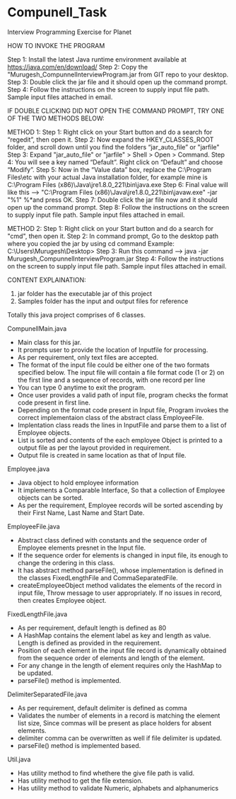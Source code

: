 # Compunell_Task
Interview Programming Exercise for Planet

HOW TO INVOKE THE PROGRAM

Step 1: Install the latest Java runtime environment available at https://java.com/en/download/
Step 2: Copy the "Murugesh_CompunnelInterviewProgram.jar from GIT repo to your desktop.
Step 3: Double click the jar file and it should open up the command prompt. 
Step 4: Follow the instructions on the screen to supply input file path. Sample input files attached in email.

IF DOUBLE CLICKING DID NOT OPEN THE COMMAND PROMPT, TRY ONE OF THE TWO METHODS BELOW:

METHOD 1:
Step 1: Right click on your Start button and do a search for “regedit”, then open it.
Step 2: Now expand the HKEY_CLASSES_ROOT folder, and scroll down until you find the folders “jar_auto_file” or "jarfile"
Step 3: Expand "jar_auto_file" or "jarfile" > Shell > Open > Command.
Step 4: You will see a key named “Default”. Right click on “Default” and choose “Modify”.
Step 5: Now in the “Value data” box, replace the C:\Program Files\etc with your actual Java installation folder, for example mine is C:\Program Files (x86)\Java\jre1.8.0_221\bin\java.exe
Step 6: Final value will like this --> "C:\Program Files (x86)\Java\jre1.8.0_221\bin\javaw.exe" -jar "%1" %*and press OK.
Step 7: Double click the jar file now and it should open up the command prompt. 
Step 8: Follow the instructions on the screen to supply input file path. Sample input files attached in email.

METHOD 2:
Step 1: Right click on your Start button and do a search for "cmd", then open it.
Step 2: In command prompt, Go to the desktop path where you copied the jar by using cd command
Example: C:\Users\Murugesh\Desktop>
Step 3: Run this command --> java -jar Murugesh_CompunnelInterviewProgram.jar
Step 4: Follow the instructions on the screen to supply input file path. Sample input files attached in email.


CONTENT EXPLAINATION:
1) jar folder has the executable jar of this project
2) Samples folder has the input and output files for reference

Totally this java project comprises of 6 classes.

CompunellMain.java
- Main class for this jar.
- It prompts user to provide the location of Inputfile for processing.
- As per requirement, only text files are accepted.
- The format of the input file could be either one of the two formats specified below. The input file will contain a file format code (1 or 2) on the first line and a sequence of records, with one record per line
- You can type 0 anytime to exit the program.
- Once user provides a valid path of input file, program checks the format code present in first line.
- Depending on the format code present in Input file, Program invokes the correct implementaion class of the abstract class EmployeeFile.
- Implentation class reads the lines in InputFile and parse them to a list of Employee objects.
- List is sorted and contents of the each employee Object is printed to a output file as per the layout provided in requirement.
- Output file is created in same location as that of Input file.

Employee.java
- Java object to hold employee information
- It implements a Comparable Interface, So that a collection of Employee objects can be sorted.
- As per the requirement, Employee records will be sorted ascending by their First Name, Last Name and Start Date.

EmployeeFile.java
- Abstract class defined with constants and the sequence order of Employee elements presnet in the Input file.
- If the sequence order for elements is changed in input file, its enough to change the ordering in this class.
- It has abstract method parseFile(), whose implementation is defined in the classes FixedLengthFile and CommaSeparatedFile.
- createEmployeeObject method validates the elements of the record in input file, Throw message to user appropriately. If no issues in record, then creates Employee object.

FixedLengthFile.java
- As per requirement, default length is defined as 80
- A HashMap contains the element label as key and length as value. Length is defined as provided in the requirement.
- Position of each element in the input file record is dynamically obtained from the sequence order of elements and length of the element.
- For any change in the length of element requires only the HashMap to be updated.
- parseFile() method is implemented.

DelimiterSeparatedFile.java
- As per requirement, default delimiter is defined as comma
- Validates the number of elements in a record is matching the element list size, Since commas will be present as place holders for absent elements.
- delimiter comma can be overwritten as well if file delimiter is updated.
- parseFile() method is implemented based.

Util.java
- Has utility method to find whethere the give file path is valid.
- Has utility method to get the file extension.
- Has utility method to validate Numeric, alphabets and alphanumerics



